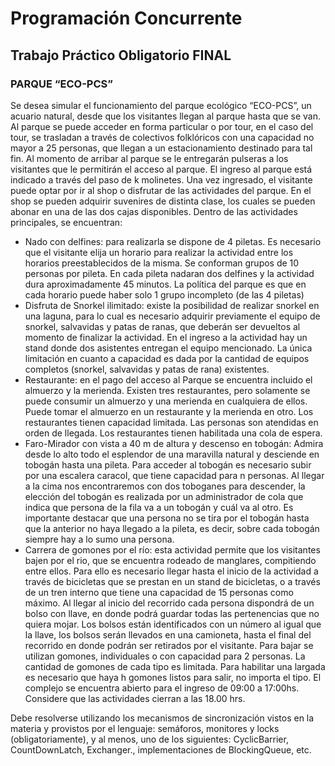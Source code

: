 # Programación Concurrente

## Trabajo Práctico Obligatorio FINAL

### PARQUE “ECO-PCS”

Se desea simular el funcionamiento del parque ecológico “ECO-PCS”, un acuario
natural, desde que los visitantes llegan al parque hasta que se van.
Al parque se puede acceder en forma particular o por tour, en el caso del tour, se
trasladan a través de colectivos folklóricos con una capacidad no mayor a 25 personas,
que llegan a un estacionamiento destinado para tal fin. Al momento de arribar al parque
se le entregarán pulseras a los visitantes que le permitirán el acceso al parque.
El ingreso al parque está indicado a través del paso de k molinetes. Una vez ingresado,
el visitante puede optar por ir al shop o disfrutar de las actividades del parque.
En el shop se pueden adquirir suvenires de distinta clase, los cuales se pueden abonar en
una de las dos cajas disponibles.
Dentro de las actividades principales, se encuentran:

- Nado con delfines: para realizarla se dispone de 4 piletas. Es necesario que el
  visitante elija un horario para realizar la actividad entre los horarios preestablecidos
  de la misma. Se conforman grupos de 10 personas por pileta. En cada pileta
  nadaran dos delfines y la actividad dura aproximadamente 45 minutos. La política
  del parque es que en cada horario puede haber solo 1 grupo incompleto (de las 4
  piletas)
- Disfruta de Snorkel ilimitado: existe la posibilidad de realizar snorkel en una
  laguna, para lo cual es necesario adquirir previamente el equipo de snorkel,
  salvavidas y patas de ranas, que deberán ser devueltos al momento de finalizar la
  actividad. En el ingreso a la actividad hay un stand donde dos asistentes entregan el
  equipo mencionado. La única limitación en cuanto a capacidad es dada por la
  cantidad de equipos completos (snorkel, salvavidas y patas de rana) existentes.
- Restaurante: en el pago del acceso al Parque se encuentra incluido el almuerzo y la
  merienda. Existen tres restaurantes, pero solamente se puede consumir un almuerzo
  y una merienda en cualquiera de ellos. Puede tomar el almuerzo en un restaurante y
  la merienda en otro. Los restaurantes tienen capacidad limitada. Las personas son
  atendidas en orden de llegada. Los restaurantes tienen habilitada una cola de espera.
- Faro-Mirador con vista a 40 m de altura y descenso en tobogán: Admira desde
  lo alto todo el esplendor de una maravilla natural y desciende en tobogán hasta una
  pileta. Para acceder al tobogán es necesario subir por una escalera caracol, que tiene
  capacidad para n personas. Al llegar a la cima nos encontraremos con dos toboganes
  para descender, la elección del tobogán es realizada por un administrador de cola
  que indica que persona de la fila va a un tobogán y cuál va al otro. Es importante
  destacar que una persona no se tira por el tobogán hasta que la anterior no haya
  llegado a la pileta, es decir, sobre cada tobogán siempre hay a lo sumo una persona.
- Carrera de gomones por el río: esta actividad permite que los visitantes bajen por
  el rio, que se encuentra rodeado de manglares, compitiendo entre ellos. Para ello es
  necesario llegar hasta el inicio de la actividad a través de bicicletas que se prestan
  en un stand de bicicletas, o a través de un tren interno que tiene una capacidad de 15
  personas como máximo. Al llegar al inicio del recorrido cada persona dispondrá de
  un bolso con llave, en donde podrá guardar todas las pertenencias que no quiera
  mojar. Los bolsos están identificados con un número al igual que la llave, los bolsos
  serán llevados en una camioneta, hasta el final del recorrido en donde podrán ser
  retirados por el visitante. Para bajar se utilizan gomones, individuales o con
  capacidad para 2 personas. La cantidad de gomones de cada tipo es limitada. Para
  habilitar una largada es necesario que haya h gomones listos para salir, no importa
  el tipo.
  El complejo se encuentra abierto para el ingreso de 09:00 a 17:00hs. Considere que las
  actividades cierran a las 18.00 hrs.

Debe resolverse utilizando los mecanismos de sincronización vistos en la materia y
provistos por el lenguaje: semáforos, monitores y locks (obligatoriamente), y al menos,
uno de los siguientes: CyclicBarrier, CountDownLatch, Exchanger., implementaciones
de BlockingQueue, etc.
